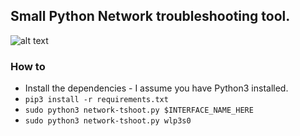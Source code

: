 ## Small Python Network troubleshooting tool.

![alt text](https://i.imgur.com/Xzg2qrb.gif "Ncurses Interface")

### How to
- Install the dependencies - I assume you have Python3 installed.
- `pip3 install -r requirements.txt`
- `sudo python3 network-tshoot.py $INTERFACE_NAME_HERE`
- `sudo python3 network-tshoot.py wlp3s0`
